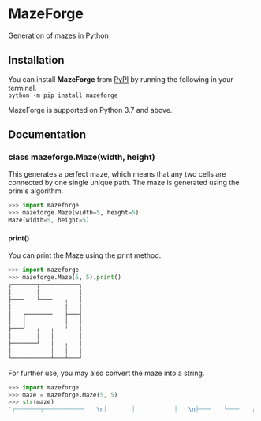 # MazeForge

Generation of mazes in Python

## Installation

You can install **MazeForge** from [PyPI](https://pypi.org/project/mazeforge/) by running the following in your terminal.<br>
`python -m pip install mazeforge`
<br>

MazeForge is supported on Python 3.7 and above.

## Documentation

### class mazeforge.Maze(width, height)

This generates a perfect maze, which means that any two cells are connected by one single unique path. The maze is generated using the prim's algorithm.

```python
>>> import mazeforge
>>> mazeforge.Maze(width=5, height=5)
Maze(width=5, height=5)
```

#### print()

You can print the Maze using the print method.

```python
>>> import mazeforge
>>> mazeforge.Maze(5, 5).print()
┌───────┬───────────┐   
│       │           │   
├───╴   └───╴   ╷   │   
│               │   │   
│   ┌───────╴   ├───┤   
│   │           │   │   
├───┘   ╷   ╷   ╵   │   
│       │   │       │   
├───────┘   │   ╷   │   
│           │   │   │   
└───────────┴───┴───┘
```

For further use, you may also convert the maze into a string.

```python
>>> import mazeforge
>>> maze = mazeforge.Maze(5, 5)
>>> str(maze)
'┌───────┬───────────┐   \n│       │           │   \n├───╴   └───╴   ╷   │   \n│               │   │   \n│   ┌───────╴   ├───┤   \n│   │           │   │   \n├───┘   ╷   ╷   ╵   │   \n│       │   │       │   \n├───────┘   │   ╷   │   \n│           │   │   │   \n└───────────┴───┴───┘'
```

